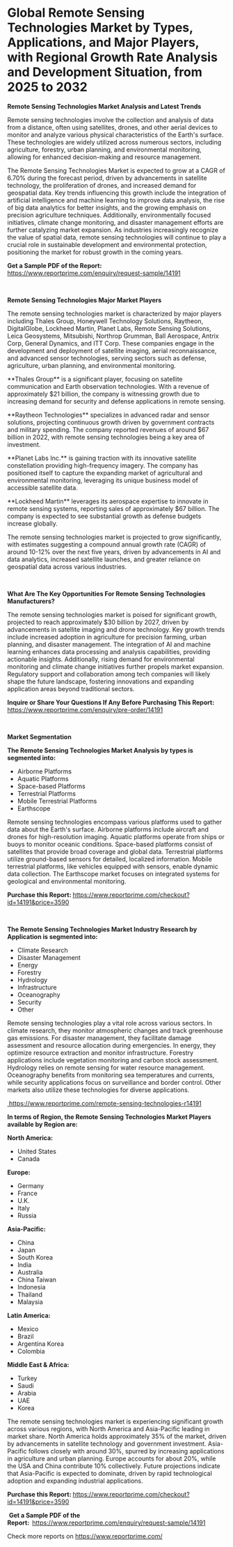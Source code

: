 <p><h1>Global Remote Sensing Technologies Market by Types, Applications, and Major Players, with Regional Growth Rate Analysis and Development Situation, from 2025 to 2032</h1></p><p><strong>Remote Sensing Technologies Market Analysis and Latest Trends</strong></p>
<p><p>Remote sensing technologies involve the collection and analysis of data from a distance, often using satellites, drones, and other aerial devices to monitor and analyze various physical characteristics of the Earth's surface. These technologies are widely utilized across numerous sectors, including agriculture, forestry, urban planning, and environmental monitoring, allowing for enhanced decision-making and resource management.</p><p>The Remote Sensing Technologies Market is expected to grow at a CAGR of 6.70% during the forecast period, driven by advancements in satellite technology, the proliferation of drones, and increased demand for geospatial data. Key trends influencing this growth include the integration of artificial intelligence and machine learning to improve data analysis, the rise of big data analytics for better insights, and the growing emphasis on precision agriculture techniques. Additionally, environmentally focused initiatives, climate change monitoring, and disaster management efforts are further catalyzing market expansion. As industries increasingly recognize the value of spatial data, remote sensing technologies will continue to play a crucial role in sustainable development and environmental protection, positioning the market for robust growth in the coming years.</p></p>
<p><strong>Get a Sample PDF of the Report:&nbsp;</strong> <a href="https://www.reportprime.com/enquiry/request-sample/14191?utm_campaign=2219&utm_medium=2&utm_source=Github&utm_content=ia&utm_term=20032025&utm_id=remote-sensing-technologies">https://www.reportprime.com/enquiry/request-sample/14191</a></p>
<p>&nbsp;</p>
<p><strong>Remote Sensing Technologies Major Market Players</strong></p>
<p><p>The remote sensing technologies market is characterized by major players including Thales Group, Honeywell Technology Solutions, Raytheon, DigitalGlobe, Lockheed Martin, Planet Labs, Remote Sensing Solutions, Leica Geosystems, Mitsubishi, Northrop Grumman, Ball Aerospace, Antrix Corp, General Dynamics, and ITT Corp. These companies engage in the development and deployment of satellite imaging, aerial reconnaissance, and advanced sensor technologies, serving sectors such as defense, agriculture, urban planning, and environmental monitoring.</p><p>**Thales Group** is a significant player, focusing on satellite communication and Earth observation technologies. With a revenue of approximately $21 billion, the company is witnessing growth due to increasing demand for security and defense applications in remote sensing.</p><p>**Raytheon Technologies** specializes in advanced radar and sensor solutions, projecting continuous growth driven by government contracts and military spending. The company reported revenues of around $67 billion in 2022, with remote sensing technologies being a key area of investment.</p><p>**Planet Labs Inc.** is gaining traction with its innovative satellite constellation providing high-frequency imagery. The company has positioned itself to capture the expanding market of agricultural and environmental monitoring, leveraging its unique business model of accessible satellite data.</p><p>**Lockheed Martin** leverages its aerospace expertise to innovate in remote sensing systems, reporting sales of approximately $67 billion. The company is expected to see substantial growth as defense budgets increase globally.</p><p>The remote sensing technologies market is projected to grow significantly, with estimates suggesting a compound annual growth rate (CAGR) of around 10-12% over the next five years, driven by advancements in AI and data analytics, increased satellite launches, and greater reliance on geospatial data across various industries.</p></p>
<p>&nbsp;</p>
<p><strong>What Are The Key Opportunities For Remote Sensing Technologies Manufacturers?</strong></p>
<p><p>The remote sensing technologies market is poised for significant growth, projected to reach approximately $30 billion by 2027, driven by advancements in satellite imaging and drone technology. Key growth trends include increased adoption in agriculture for precision farming, urban planning, and disaster management. The integration of AI and machine learning enhances data processing and analysis capabilities, providing actionable insights. Additionally, rising demand for environmental monitoring and climate change initiatives further propels market expansion. Regulatory support and collaboration among tech companies will likely shape the future landscape, fostering innovations and expanding application areas beyond traditional sectors.</p></p>
<p><strong>Inquire or Share Your Questions If Any Before Purchasing This Report:</strong> <a href="https://www.reportprime.com/enquiry/pre-order/14191?utm_campaign=2219&utm_medium=2&utm_source=Github&utm_content=ia&utm_term=20032025&utm_id=remote-sensing-technologies">https://www.reportprime.com/enquiry/pre-order/14191</a></p>
<p>&nbsp;</p>
<p><strong>Market Segmentation</strong></p>
<p><strong>The Remote Sensing Technologies Market Analysis by types is segmented into:</strong></p>
<p><ul><li>Airborne Platforms</li><li>Aquatic Platforms</li><li>Space-based Platforms</li><li>Terrestrial Platforms</li><li>Mobile Terrestrial Platforms</li><li>Earthscope</li></ul></p>
<p><p>Remote sensing technologies encompass various platforms used to gather data about the Earth's surface. Airborne platforms include aircraft and drones for high-resolution imaging. Aquatic platforms operate from ships or buoys to monitor oceanic conditions. Space-based platforms consist of satellites that provide broad coverage and global data. Terrestrial platforms utilize ground-based sensors for detailed, localized information. Mobile terrestrial platforms, like vehicles equipped with sensors, enable dynamic data collection. The Earthscope market focuses on integrated systems for geological and environmental monitoring.</p></p>
<p><strong>Purchase this Report:&nbsp;</strong><a href="https://www.reportprime.com/checkout?id=14191&price=3590&utm_campaign=2219&utm_medium=2&utm_source=Github&utm_content=ia&utm_term=20032025&utm_id=remote-sensing-technologies">https://www.reportprime.com/checkout?id=14191&price=3590</a></p>
<p>&nbsp;</p>
<p><strong>The Remote Sensing Technologies Market Industry Research by Application is segmented into:</strong></p>
<p><ul><li>Climate Research</li><li>Disaster Management</li><li>Energy</li><li>Forestry</li><li>Hydrology</li><li>Infrastructure</li><li>Oceanography</li><li>Security</li><li>Other</li></ul></p>
<p><p>Remote sensing technologies play a vital role across various sectors. In climate research, they monitor atmospheric changes and track greenhouse gas emissions. For disaster management, they facilitate damage assessment and resource allocation during emergencies. In energy, they optimize resource extraction and monitor infrastructure. Forestry applications include vegetation monitoring and carbon stock assessment. Hydrology relies on remote sensing for water resource management. Oceanography benefits from monitoring sea temperatures and currents, while security applications focus on surveillance and border control. Other markets also utilize these technologies for diverse applications.</p></p>
<p><a href="https://www.reportprime.com/remote-sensing-technologies-r14191?utm_campaign=2219&utm_medium=2&utm_source=Github&utm_content=ia&utm_term=20032025&utm_id=remote-sensing-technologies">&nbsp;https://www.reportprime.com/remote-sensing-technologies-r14191</a></p>
<p><strong>In terms of Region, the Remote Sensing Technologies Market Players available by Region are:</strong></p>
<p>
    <p> <strong> North America: </strong>
        <ul>
            <li>United States</li>
            <li>Canada</li>
        </ul>
        </p> 
    <p> <strong> Europe: </strong>
        <ul>
            <li>Germany</li>
            <li>France</li>
            <li>U.K.</li>
            <li>Italy</li>
            <li>Russia</li>
        </ul>
        </p> 
    <p> <strong> Asia-Pacific: </strong>
        <ul>
            <li>China</li>
            <li>Japan</li>
            <li>South Korea</li>
            <li>India</li>
            <li>Australia</li>
            <li>China Taiwan</li>
            <li>Indonesia</li>
            <li>Thailand</li>
            <li>Malaysia</li>
        </ul>
        </p> 
    <p> <strong> Latin America: </strong>
        <ul>
            <li>Mexico</li>
            <li>Brazil</li>
            <li>Argentina Korea</li>
            <li>Colombia</li>
        </ul>
        </p> 
    <p> <strong> Middle East & Africa: </strong>
        <ul>
            <li>Turkey</li>
            <li>Saudi</li>
            <li>Arabia</li>
            <li>UAE</li>
            <li>Korea</li>
        </ul>
    </p>
    </p>
<p><p>The remote sensing technologies market is experiencing significant growth across various regions, with North America and Asia-Pacific leading in market share. North America holds approximately 35% of the market, driven by advancements in satellite technology and government investment. Asia-Pacific follows closely with around 30%, spurred by increasing applications in agriculture and urban planning. Europe accounts for about 20%, while the USA and China contribute 10% collectively. Future projections indicate that Asia-Pacific is expected to dominate, driven by rapid technological adoption and expanding industrial applications.</p></p>
<p><strong>Purchase this Report: </strong><a href="https://www.reportprime.com/checkout?id=14191&price=3590&utm_campaign=2219&utm_medium=2&utm_source=Github&utm_content=ia&utm_term=20032025&utm_id=remote-sensing-technologies">https://www.reportprime.com/checkout?id=14191&price=3590</a></p>
<p>&nbsp;<strong>Get a Sample PDF of the Report:&nbsp;&nbsp;</strong><a href="https://www.reportprime.com/enquiry/request-sample/14191?utm_campaign=2219&utm_medium=2&utm_source=Github&utm_content=ia&utm_term=20032025&utm_id=remote-sensing-technologies">https://www.reportprime.com/enquiry/request-sample/14191</a></p>
<p><strong></strong></p>
<p>Check more reports on <a href="https://www.reportprime.com/?utm_campaign=2219&utm_medium=2&utm_source=Github&utm_content=ia&utm_term=20032025&utm_id=remote-sensing-technologies">https://www.reportprime.com/</a></p>
